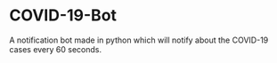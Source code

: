 # COVID-19-Bot

A notification bot made in python which will notify about the COVID-19 cases every 60 seconds.
